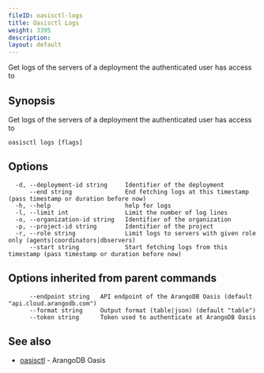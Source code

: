 ```yaml
---
fileID: oasisctl-logs
title: Oasisctl Logs
weight: 3395
description: 
layout: default
---
```

Get logs of the servers of a deployment the authenticated user has access to

## Synopsis

Get logs of the servers of a deployment the authenticated user has access to

```
oasisctl logs [flags]
```

## Options

```
  -d, --deployment-id string     Identifier of the deployment
      --end string               End fetching logs at this timestamp (pass timestamp or duration before now)
  -h, --help                     help for logs
  -l, --limit int                Limit the number of log lines
  -o, --organization-id string   Identifier of the organization
  -p, --project-id string        Identifier of the project
  -r, --role string              Limit logs to servers with given role only (agents|coordinators|dbservers)
      --start string             Start fetching logs from this timestamp (pass timestamp or duration before now)
```

## Options inherited from parent commands

```
      --endpoint string   API endpoint of the ArangoDB Oasis (default "api.cloud.arangodb.com")
      --format string     Output format (table|json) (default "table")
      --token string      Token used to authenticate at ArangoDB Oasis
```

## See also

* [oasisctl](oasisctl-options)	 - ArangoDB Oasis

